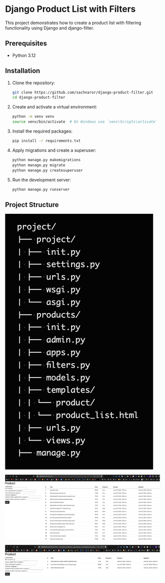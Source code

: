 
# Django Product List with Filters

This project demonstrates how to create a product list with filtering functionality using Django and django-filter.

## Prerequisites

- Python 3.12

## Installation

1. Clone the repository:
    ```bash
    git clone https://github.com/sachnaror/django-product-filter.git
    cd django-product-filter
    ```

2. Create and activate a virtual environment:
    ```bash
    python -m venv venv
    source venv/bin/activate  # On Windows use `venv\Scripts\activate`
    ```

3. Install the required packages:
    ```bash
    pip install -r requirements.txt
    ```

4. Apply migrations and create a superuser:
    ```bash
    python manage.py makemigrations
    python manage.py migrate
    python manage.py createsuperuser
    ```

5. Run the development server:
    ```bash
    python manage.py runserver
    ```

## Project Structure


![alt text](image.png)

![alt text](image-3.png)

![alt text](image-2.png)
